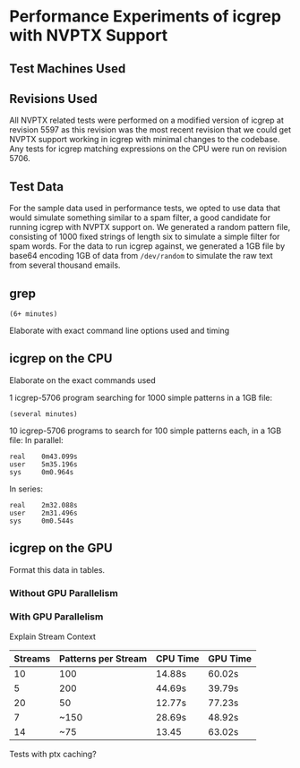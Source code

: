 # Performance Experiments of icgrep with NVPTX Support

## Test Machines Used

<TODO>

## Revisions Used

All NVPTX related tests were performed on a modified version of icgrep at revision 5597 as this revision was the most recent
revision that we could get NVPTX support working in icgrep with minimal changes to the codebase. Any tests for icgrep matching
expressions on the CPU were run on revision 5706.

## Test Data

For the sample data used in performance tests, we opted to use data that would simulate something similar to a spam filter,
a good candidate for running icgrep with NVPTX support on. We generated a random pattern file, consisting of 1000 fixed strings
of length six to simulate a simple filter for spam words. For the data to run icgrep against, we generated a 1GB file by
base64 encoding 1GB of data from `/dev/random` to simulate the raw text from several thousand emails.

## grep

```
(6+ minutes)
```

<TODO> Elaborate with exact command line options used and timing

## icgrep on the CPU

<TODO> Elaborate on the exact commands used

1 icgrep-5706 program searching for 1000 simple patterns in a 1GB file:
```
(several minutes)
```

10 icgrep-5706 programs to search for 100 simple patterns each, in a 1GB file:
In parallel:
```
real    0m43.099s
user    5m35.196s
sys     0m0.964s
```

In series:
```
real    2m32.088s
user    2m31.496s
sys     0m0.544s
```

## icgrep on the GPU

<TODO> Format this data in tables.

### Without GPU Parallelism

<TODO>

### With GPU Parallelism

<TODO> Explain Stream Context
  
|Streams|Patterns per Stream|CPU Time|GPU Time|
|-------|-------------------|--------|--------|
| 10 | 100 | 14.88s | 60.02s |
| 5 | 200 | 44.69s | 39.79s |
| 20 | 50 | 12.77s | 77.23s|
| 7 | ~150 | 28.69s | 48.92s|
| 14 | ~75 | 13.45 | 63.02s|

<TODO> Tests with ptx caching?


